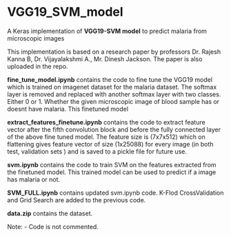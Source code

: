 # VGG19_SVM_model
A Keras implementation of **VGG19-SVM model** to predict malaria from microscopic images

This implementation is based on a research paper by professors Dr. Rajesh Kanna B, Dr. Vijayalakshmi A., Mr. Dinesh Jackson. The paper is also uploaded in the repo.

**fine_tune_model.ipynb** contains the code to fine tune the VGG19 model which is trained on imagenet dataset for the malaria dataset. The softmax layer is removed and replaced with another softmax layer with two classes. Either 0 or 1. Whether the given microscopic image of blood sample has or doesnt have malaria. This finetuned model 

**extract_features_finetune.ipynb** contains the code to extract feature vector after the fifth convolution block and before the fully connected layer of the above fine tuned model. The feature size is (7x7x512) which on flattening gives feature vector of size (1x25088) for every image (in both test, validation sets ) and is saved to a pickle file for future use.

**svm.ipynb** contains the code to train SVM on the features extracted from the finetuned model. This trained model can be used to predict if a image has malaria or not.

**SVM_FULL.ipynb** contains updated svm.ipynb code. K-Flod CrossValidation and Grid Search are added to the previous code.

**data.zip** contains the dataset.

Note: - Code is not commented. 
